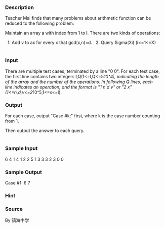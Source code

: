 
### Description
Teacher Mai finds that many problems about arithmetic function can be reduced to the following problem:

Maintain an array a with index from 1 to l. There are two kinds of operations:

  1. Add v to ax for every x that gcd(x,n)=d.
  2. Query Sigma(Xi) (i<=1<=X)

# 


# 








### Input
There are multiple test cases, terminated by a line "0 0".
For each test case, the first line contains two integers l,Q(1<=l,Q<=5*10^4), indicating the length of the array and the number of the operations.
In following Q lines, each line indicates an operation, and the format is "1 n d v" or "2 x" (1<=n,d,v<=2*10^5,1<=x<=l).

### Output
For each case, output "Case #k:" first, where k is the case number counting from 1.

Then output the answer to each query.

# 




### Sample Input
6 4
1 4 1 2
2 5
1 3 3 3
2 3
0 0
### Sample Output
Case #1:
6
7
### Hint

### Source
By 镇海中学